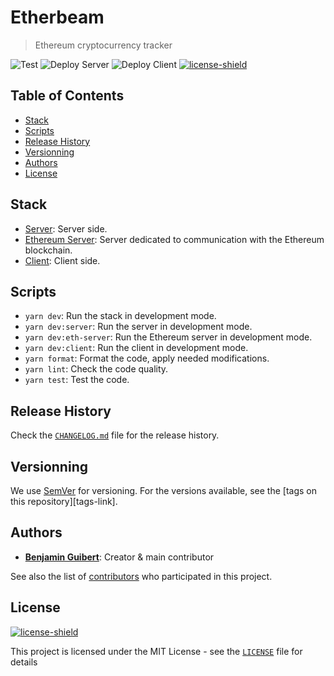 # Etherbeam

> Ethereum cryptocurrency tracker

![Test](https://github.com/benjamin-guibert/etherbeam/workflows/Test/badge.svg?branch=main)
![Deploy Server](https://github.com/benjamin-guibert/etherbeam/workflows/Deploy%20Server/badge.svg?branch=main)
![Deploy Client](https://github.com/benjamin-guibert/etherbeam/workflows/Deploy%20Client/badge.svg?branch=main)
[![license-shield]](LICENSE)

## Table of Contents

- [Stack](#stack)
- [Scripts](#scripts)
- [Release History](#release-history)
- [Versionning](#versionning)
- [Authors](#authors)
- [License](#license)

## Stack

- [Server](server/README.md): Server side.
- [Ethereum Server](eth-server/README.md): Server dedicated to communication with the Ethereum blockchain.
- [Client](client/README.md): Client side.

## Scripts

- `yarn dev`: Run the stack in development mode.
- `yarn dev:server`: Run the server in development mode.
- `yarn dev:eth-server`: Run the Ethereum server in development mode.
- `yarn dev:client`: Run the client in development mode.
- `yarn format`: Format the code, apply needed modifications.
- `yarn lint`: Check the code quality.
- `yarn test`: Test the code.

## Release History

Check the [`CHANGELOG.md`](CHANGELOG.md) file for the release history.

## Versionning

We use [SemVer](http://semver.org/) for versioning. For the versions available, see the [tags on this repository][tags-link].

## Authors

- **[Benjamin Guibert](https://github.com/benjamin-guibert)**: Creator & main contributor

See also the list of [contributors][contributors-link] who participated in this project.

## License

[![license-shield]](LICENSE)

This project is licensed under the MIT License - see the [`LICENSE`](LICENSE) file for details

[contributors-link]: https://github.com/benjamin-guibert/etherbeam/contributors
[license-shield]: https://img.shields.io/github/license/benjamin-guibert/etherbeam.svg
